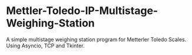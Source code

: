 # Mettler-Toledo-IP-Multistage-Weighing-Station
A simple multistage weighing station program for Metterler Toledo Scales. 
Using Asyncio, TCP and Tkinter.
